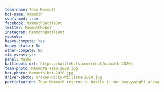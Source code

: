 ```yaml
---
team-name: Team Mammoth
bot-name: Mammoth
confirmed: true
facebook: MammothBattleBot
twitter: MammothRobot
instagram: MammothBattleBot
youtube:
heavy-compete: Yes
heavy-static: No
other-compete: No
vip-event: yes
panel: Maybe
battlebots-url: https://battlebots.com/robot/mammoth-2020/
team-photo: Mammoth-Team-2020.jpg
bot-photo: Mammoth-bot-2020.jpg
driver-photo: Kraken-Ricky-Williams-2020.jpg
participation: Team Mammoth returns to battle in our heavyweight arena! You can also meet the team at the Ruckus VIP event!
---
```


